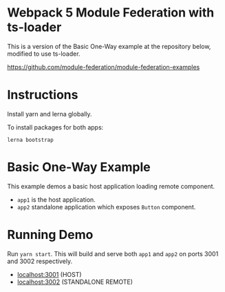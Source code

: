 # Webpack 5 Module Federation with ts-loader

This is a version of the Basic One-Way example at the repository below, modified to use ts-loader.

https://github.com/module-federation/module-federation-examples

# Instructions

Install yarn and lerna globally.

To install packages for both apps:

```
lerna bootstrap
```

# Basic One-Way Example

This example demos a basic host application loading remote component.

- `app1` is the host application.
- `app2` standalone application which exposes `Button` component.

# Running Demo

Run `yarn start`. This will build and serve both `app1` and `app2` on ports 3001 and 3002 respectively.

- [localhost:3001](http://localhost:3001/) (HOST)
- [localhost:3002](http://localhost:3002/) (STANDALONE REMOTE)
